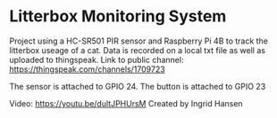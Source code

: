# Litterbox Monitoring System

Project using a HC-SR501 PIR sensor and Raspberry Pi 4B to track the litterbox useage of a cat.
Data is recorded on a local txt file as well as uploaded to thingspeak. Link to public channel: https://thingspeak.com/channels/1709723

The sensor is attached to GPIO 24.
The button is attached to GPIO 23

Video: https://youtu.be/dultJPHUrsM
Created by Ingrid Hansen

